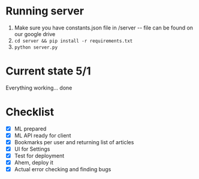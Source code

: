 # Running server

1. Make sure you have constants.json file in /server -- file can be found on our google drive
2. `cd server && pip install -r requirements.txt`
3. `python server.py`

# Current state 5/1

Everything working... done

# Checklist

- [x] ML prepared
- [x] ML API ready for client
- [x] Bookmarks per user and returning list of articles
- [x] UI for Settings
- [x] Test for deployment
- [x] Ahem, deploy it
- [x] Actual error checking and finding bugs
